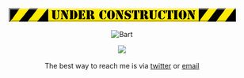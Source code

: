 <div align="center">
  
![Under Construction](construction.gif)

![Bart](https://media4.giphy.com/media/v1.Y2lkPTc5MGI3NjExMHJkcjYxMWg1YzhyYXM1bTMyMzB1d2I5dXJuenF5b3VhNDFmZXZhMiZlcD12MV9pbnRlcm5hbF9naWZfYnlfaWQmY3Q9Zw/SajdfSNg6f8rK/giphy.webp)

<div style="text-align: center;"> 
  <img width="400" src="https://readme-typing-svg.herokuapp.com?font=JetBrains+Mono&weight=600&size=30&duration=3000&color=2AF7B4&width=535&lines=NeoVim+up+front+👨‍💼;Emacs+in+the+back!+🥳"/>
</div>

The best way to reach me is via [twitter](https://x.com/theoboldalex) or [email](mailto:theoboldalex@gmail.com)
</div>
